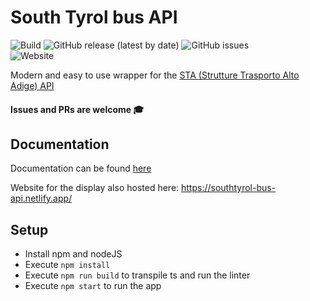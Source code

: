 # South Tyrol bus API  
![Build](https://github.com/kaffarell/southtyrol-bus-api/workflows/CI/badge.svg?branch=master) 
![GitHub release (latest by date)](https://img.shields.io/github/v/release/kaffarell/southtyrol-bus-api)
![GitHub issues](https://img.shields.io/github/issues/kaffarell/southtyrol-bus-api)  
![Website](https://img.shields.io/website?label=Heroku&logo=heroku&url=https%3A%2F%2Fsouthtyrol-bus-api.herokuapp.com%2Fapi%2F)
  
  
  
Modern and easy to use wrapper for the [STA (Strutture Trasporto Alto Adige) API](https://data.civis.bz.it/de/dataset/southtyrolean-public-transport)

#### Issues and PRs are welcome 🎓

## Documentation
Documentation can be found [here](https://github.com/kaffarell/southtyrol-bus-api/wiki)

Website for the display also hosted here: https://southtyrol-bus-api.netlify.app/
 
 
## Setup
 * Install npm and nodeJS
 * Execute `npm install`
 * Execute `npm run build` to transpile ts and run the linter
 * Execute `npm start` to run the app


